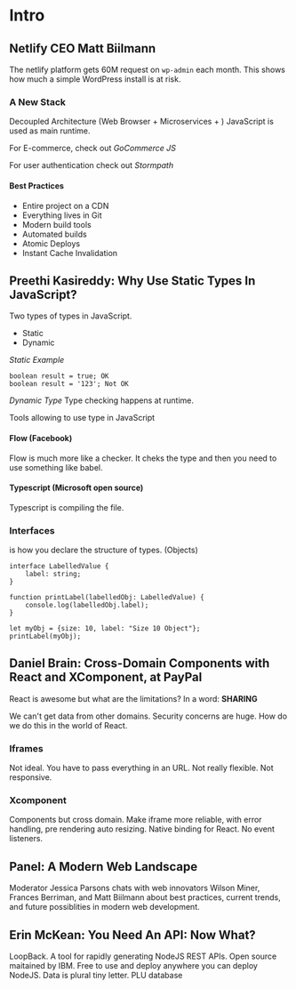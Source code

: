 # Intro

## Netlify CEO Matt Biilmann
The netlify platform gets 60M request on `wp-admin` each month.
This shows how much a simple WordPress install is at risk.

### A New Stack
Decoupled Architecture (Web Browser + Microservices + ) 
JavaScript is used as main runtime.

For E-commerce, check out *GoCommerce JS*

For user authentication check out *Stormpath*

#### Best Practices
- Entire project on a CDN
- Everything lives in Git
- Modern build tools
- Automated builds
- Atomic Deploys
- Instant Cache Invalidation


## Preethi Kasireddy: Why Use Static Types In JavaScript?

Two types of types in JavaScript.
- Static
- Dynamic

*Static Example*
```
boolean result = true; OK
boolean result = '123'; Not OK
```

*Dynamic Type*
Type checking happens at runtime.

Tools allowing to use type in JavaScript
#### Flow (Facebook)
Flow is much more like a checker. It cheks the type and then you need to use something like babel.

#### Typescript (Microsoft open source)
Typescript is compiling the file.


### Interfaces
is how you declare the structure of types. (Objects)

```
interface LabelledValue {
    label: string;
}

function printLabel(labelledObj: LabelledValue) {
    console.log(labelledObj.label);
}

let myObj = {size: 10, label: "Size 10 Object"};
printLabel(myObj);
```


## Daniel Brain: Cross-Domain Components with React and XComponent, at PayPal

React is awesome but what are the limitations?
In a word: **SHARING**

We can't get data from other domains. Security concerns are huge. How do we do this in the world of React.
### Iframes
Not ideal. You have to pass everything in an URL. Not really flexible. Not responsive.

### Xcomponent
Components but cross domain.
Make iframe more reliable, with error handling, pre rendering auto resizing.
Native binding for React. No event listeners.


## Panel: A Modern Web Landscape
Moderator Jessica Parsons chats with web innovators Wilson Miner, Frances Berriman, and Matt Biilmann about best practices, current trends, and future possiblities in modern web development.


## Erin McKean: You Need An API: Now What?
LoopBack. A tool for rapidly generating NodeJS REST APIs. Open source maitained by IBM. Free to use and deploy anywhere you can deploy NodeJS.
Data is plural tiny letter. PLU database




